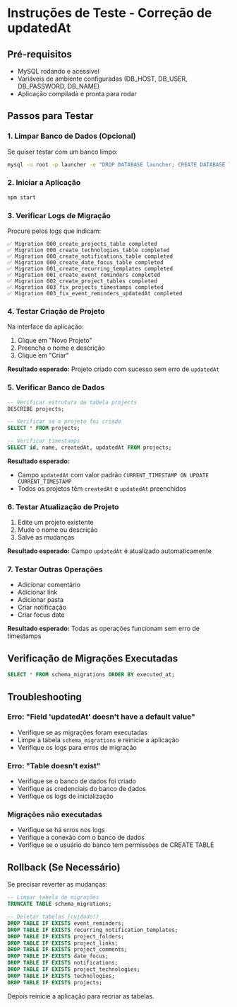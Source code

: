 # Instruções de Teste - Correção de updatedAt

## Pré-requisitos
- MySQL rodando e acessível
- Variáveis de ambiente configuradas (DB_HOST, DB_USER, DB_PASSWORD, DB_NAME)
- Aplicação compilada e pronta para rodar

## Passos para Testar

### 1. Limpar Banco de Dados (Opcional)
Se quiser testar com um banco limpo:
```bash
mysql -u root -p launcher -e "DROP DATABASE launcher; CREATE DATABASE launcher;"
```

### 2. Iniciar a Aplicação
```bash
npm start
```

### 3. Verificar Logs de Migração
Procure pelos logs que indicam:
```
✅ Migration 000_create_projects_table completed
✅ Migration 000_create_technologies_table completed
✅ Migration 000_create_notifications_table completed
✅ Migration 000_create_date_focus_table completed
✅ Migration 001_create_recurring_templates completed
✅ Migration 001_create_event_reminders completed
✅ Migration 002_create_project_tables completed
✅ Migration 003_fix_projects_timestamps completed
✅ Migration 003_fix_event_reminders_updatedAt completed
```

### 4. Testar Criação de Projeto
Na interface da aplicação:
1. Clique em "Novo Projeto"
2. Preencha o nome e descrição
3. Clique em "Criar"

**Resultado esperado:** Projeto criado com sucesso sem erro de `updatedAt`

### 5. Verificar Banco de Dados
```sql
-- Verificar estrutura da tabela projects
DESCRIBE projects;

-- Verificar se o projeto foi criado
SELECT * FROM projects;

-- Verificar timestamps
SELECT id, name, createdAt, updatedAt FROM projects;
```

**Resultado esperado:**
- Campo `updatedAt` com valor padrão `CURRENT_TIMESTAMP ON UPDATE CURRENT_TIMESTAMP`
- Todos os projetos têm `createdAt` e `updatedAt` preenchidos

### 6. Testar Atualização de Projeto
1. Edite um projeto existente
2. Mude o nome ou descrição
3. Salve as mudanças

**Resultado esperado:** Campo `updatedAt` é atualizado automaticamente

### 7. Testar Outras Operações
- Adicionar comentário
- Adicionar link
- Adicionar pasta
- Criar notificação
- Criar focus date

**Resultado esperado:** Todas as operações funcionam sem erro de timestamps

## Verificação de Migrações Executadas
```sql
SELECT * FROM schema_migrations ORDER BY executed_at;
```

## Troubleshooting

### Erro: "Field 'updatedAt' doesn't have a default value"
- Verifique se as migrações foram executadas
- Limpe a tabela `schema_migrations` e reinicie a aplicação
- Verifique os logs para erros de migração

### Erro: "Table doesn't exist"
- Verifique se o banco de dados foi criado
- Verifique as credenciais do banco de dados
- Verifique os logs de inicialização

### Migrações não executadas
- Verifique se há erros nos logs
- Verifique a conexão com o banco de dados
- Verifique se o usuário do banco tem permissões de CREATE TABLE

## Rollback (Se Necessário)
Se precisar reverter as mudanças:
```sql
-- Limpar tabela de migrações
TRUNCATE TABLE schema_migrations;

-- Deletar tabelas (cuidado!)
DROP TABLE IF EXISTS event_reminders;
DROP TABLE IF EXISTS recurring_notification_templates;
DROP TABLE IF EXISTS project_folders;
DROP TABLE IF EXISTS project_links;
DROP TABLE IF EXISTS project_comments;
DROP TABLE IF EXISTS date_focus;
DROP TABLE IF EXISTS notifications;
DROP TABLE IF EXISTS project_technologies;
DROP TABLE IF EXISTS technologies;
DROP TABLE IF EXISTS projects;
```

Depois reinicie a aplicação para recriar as tabelas.

